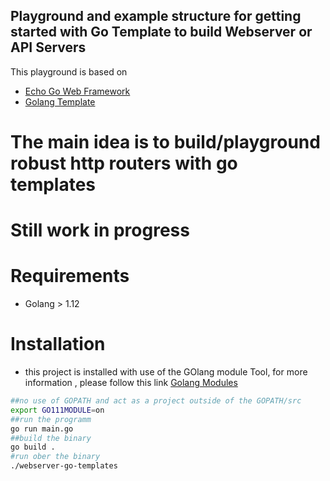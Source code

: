 ## Playground and example structure for getting started with Go Template to build Webserver or API Servers 

This playground is based on
* [Echo Go Web Framework](https://echo.labstack.com/)
* [Golang Template](https://golang.org/pkg/text/template/)

# The main idea is to build/playground robust http routers with go templates

# **Still work in progress**

# Requirements 
* Golang > 1.12

# Installation
* this project is installed with use of the GOlang module Tool, for more information , please follow this link [Golang Modules](https://github.com/golang/go/wiki/Modules)

```bash
##no use of GOPATH and act as a project outside of the GOPATH/src 
export GO111MODULE=on
##run the programm
go run main.go
##build the binary
go build .
#run ober the binary
./webserver-go-templates
```